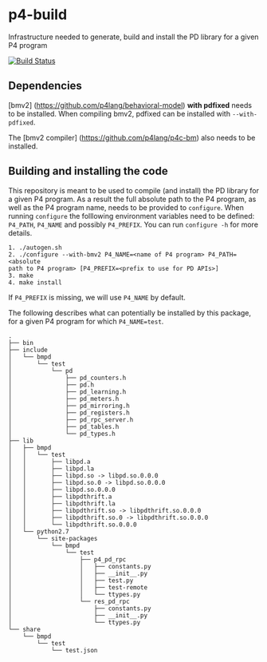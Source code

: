 # p4-build
Infrastructure needed to generate, build and install the PD library for a given P4 program

[![Build Status](https://travis-ci.org/p4lang/p4-build.svg?branch=master)](https://travis-ci.org/p4lang/p4-build)

## Dependencies

[bmv2] (https://github.com/p4lang/behavioral-model) **with pdfixed** needs to be
installed. When compiling bmv2, pdfixed can be installed with `--with-pdfixed`.

The [bmv2 compiler] (https://github.com/p4lang/p4c-bm) also needs to be
installed.

## Building and installing the code

This repository is meant to be used to compile (and install) the PD library for
a given P4 program. As a result the full absolute path to the P4 program, as
well as the P4 program name, needs to be provided to `configure`.
When running `configure` the folllowing environment variables need to be
defined: `P4_PATH`, `P4_NAME` and possibly `P4_PREFIX`. You can run `configure
-h` for more details.

    1. ./autogen.sh
    2. ./configure --with-bmv2 P4_NAME=<name of P4 program> P4_PATH=<absolute
    path to P4 program> [P4_PREFIX=<prefix to use for PD APIs>]
    3. make
    4. make install

If `P4_PREFIX` is missing, we will use `P4_NAME` by default.

The following describes what can potentially be installed by this package, for a
given P4 program for which `P4_NAME=test`.

```
.
├── bin
├── include
│   └── bmpd
│       └── test
│           └── pd
│               ├── pd_counters.h
│               ├── pd.h
│               ├── pd_learning.h
│               ├── pd_meters.h
│               ├── pd_mirroring.h
│               ├── pd_registers.h
│               ├── pd_rpc_server.h
│               ├── pd_tables.h
│               └── pd_types.h
├── lib
│   ├── bmpd
│   │   └── test
│   │       ├── libpd.a
│   │       ├── libpd.la
│   │       ├── libpd.so -> libpd.so.0.0.0
│   │       ├── libpd.so.0 -> libpd.so.0.0.0
│   │       ├── libpd.so.0.0.0
│   │       ├── libpdthrift.a
│   │       ├── libpdthrift.la
│   │       ├── libpdthrift.so -> libpdthrift.so.0.0.0
│   │       ├── libpdthrift.so.0 -> libpdthrift.so.0.0.0
│   │       └── libpdthrift.so.0.0.0
│   └── python2.7
│       └── site-packages
│           └── bmpd
│               └── test
│                   ├── p4_pd_rpc
│                   │   ├── constants.py
│                   │   ├── __init__.py
│                   │   ├── test.py
│                   │   ├── test-remote
│                   │   └── ttypes.py
│                   └── res_pd_rpc
│                       ├── constants.py
│                       ├── __init__.py
│                       └── ttypes.py
└── share
    └── bmpd
        └── test
            └── test.json
```
